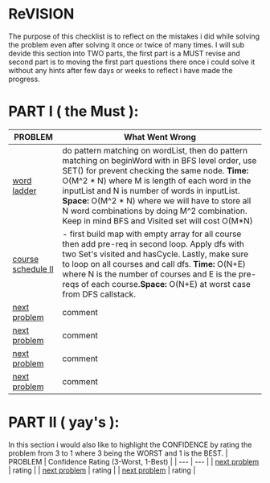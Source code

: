 # ReVISION

The purpose of this checklist is to reflect on the mistakes i did while solving the problem even after solving it once or twice of many times. I will sub devide this section
into TWO parts, the first part is a MUST revise and second part is to moving the first part questions there once i could solve it without any hints after few days or weeks to reflect
i have made the progress. 

# PART I ( the Must ):
| PROBLEM | What Went Wrong |
| --- | --- |
| [word ladder](https://github.com/citta-lab/DSA/blob/e9b31226b257075f3c56d6d8f58aebf831986ace/graphs/word-ladder-bfs.js) | do pattern matching on wordList, then do pattern matching on beginWord with in BFS level order, use SET() for prevent checking the same node.                                                            **Time:** O(M^2 * N) where M is length of each word in the inputList and N is number of words in inputList. **Space:** O(M^2 * N) where we will have to store all N word combinations by doing M^2 combination. Keep in mind BFS and Visited set will cost O(M*N) |
| [course schedule II](https://github.com/citta-lab/DSA/blob/85a990182ab7fd3dec52f69859ce9f95385f5254/graphs/course-findOrder-dfs.js) | - first build map with empty array for all course then add pre-req in second loop. Apply dfs with two Set's visited and hasCycle. Lastly, make sure to loop on all courses and call dfs.  **Time:** O(N+E) where N is the number of courses and E is the pre-reqs of each course.**Space:** O(N+E) at worst case from DFS callstack.|
| [next problem]() | comment |
| [next problem]() | comment |
| [next problem]() | comment |
| [next problem]() | comment |



# PART II ( yay's ):
In this section i would also like to highlight the CONFIDENCE by rating the problem from 3 to 1 where 3 being the WORST and 1 is the BEST.
| PROBLEM | Confidence Rating (3-Worst, 1-Best) |
| --- | --- |
| [next problem]() | rating |
| [next problem]() | rating |
| [next problem]() | rating |
